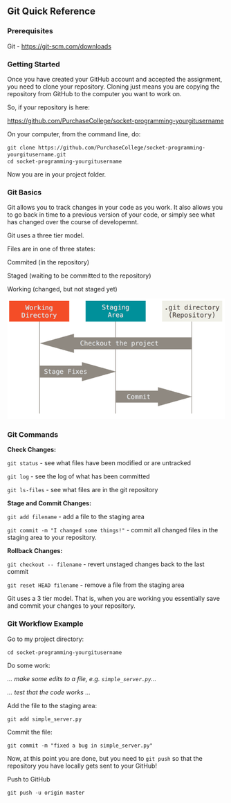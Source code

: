## Git Quick Reference

### Prerequisites
Git - https://git-scm.com/downloads

### Getting Started

Once you have created your GitHub account and accepted the assignment, you need
to clone your repository. Cloning just means you are copying the repository
from GitHub to the computer you want to work on.

So, if your repository is here:

https://github.com/PurchaseCollege/socket-programming-yourgitusername

On your computer, from the command line, do:

```
git clone https://github.com/PurchaseCollege/socket-programming-yourgitusername.git
cd socket-programming-yourgitusername
```

Now you are in your project folder.

### Git Basics

Git allows you to track changes in your code as you work. It also allows you to
go back in time to a previous version of your code, or simply see what has
changed over the course of developemnt.

Git uses a three tier model.

Files are in one of three states:

Commited (in the repository)

Staged (waiting to be committed to the repository)

Working (changed, but not staged yet)

![Git Stages](areas.png)

### Git Commands

**Check Changes:**

```git status``` - see what files have been modified or are untracked

```git log``` - see the log of what has been committed

```git ls-files``` - see what files are in the git repository

**Stage and Commit Changes:**

```git add filename``` - add a file to the staging area

```git commit -m "I changed some things!"``` - commit all changed files in the staging area to your repository.

**Rollback Changes:**

```git checkout -- filename``` - revert unstaged changes back to the last commit

```git reset HEAD filename``` - remove a file from the staging area

Git uses a 3 tier model. That is, when you are working you essentially save and
commit your changes to your repository.

### Git Workflow Example

Go to my project directory:
```
cd socket-programming-yourgitusername
```

Do some work:

*... make some edits to a file, e.g. ```simple_server.py```...*

*... test that the code works ...*

Add the file to the staging area:
```
git add simple_server.py
```

Commit the file:
```
git commit -m "fixed a bug in simple_server.py"
```

Now, at this point you are done, but you need to ```git push``` so that the
repository you have locally gets sent to your GitHub!

Push to GitHub
```
git push -u origin master
```
